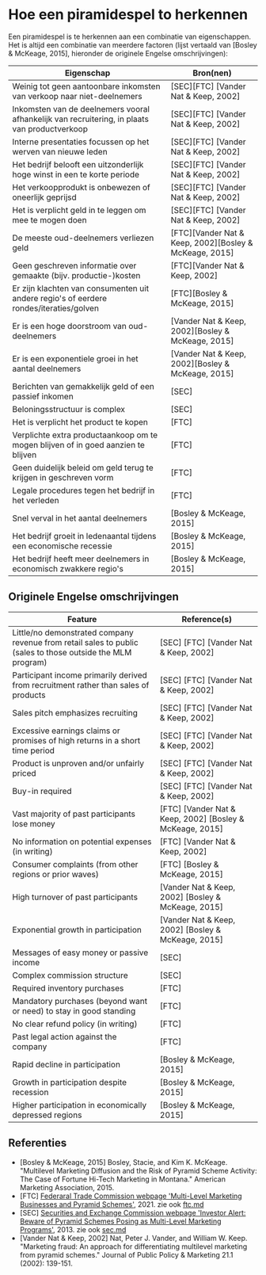 # Hoe een piramidespel to herkennen

Een piramidespel is te herkennen aan een combinatie van eigenschappen.
Het is altijd een combinatie van meerdere factoren
(lijst vertaald van [Bosley & McKeage, 2015], hieronder de originele Engelse omschrijvingen):

Eigenschap                                                                                    |Bron(nen)
----------------------------------------------------------------------------------------------|----------------------------------------
Weinig tot geen aantoonbare inkomsten van verkoop naar niet-deelnemers                        | [SEC][FTC] [Vander Nat & Keep, 2002]
Inkomsten van de deelnemers vooral afhankelijk van recruitering, in plaats van productverkoop | [SEC][FTC] [Vander Nat & Keep, 2002]
Interne presentaties focussen op het werven van nieuwe leden                                  | [SEC][FTC] [Vander Nat & Keep, 2002]
Het bedrijf belooft een uitzonderlijk hoge winst in een te korte periode                      | [SEC][FTC] [Vander Nat & Keep, 2002]
Het verkoopprodukt is onbewezen of oneerlijk geprijsd                                         | [SEC][FTC] [Vander Nat & Keep, 2002]
Het is verplicht geld in te leggen om mee te mogen doen                                       | [SEC][FTC] [Vander Nat & Keep, 2002]
De meeste oud-deelnemers verliezen geld                                                       | [FTC][Vander Nat & Keep, 2002][Bosley & McKeage, 2015]
Geen geschreven informatie over gemaakte (bijv. productie-)kosten                             | [FTC][Vander Nat & Keep, 2002]
Er zijn klachten van consumenten uit andere regio's of eerdere rondes/iteraties/golven        | [FTC][Bosley & McKeage, 2015]
Er is een hoge doorstroom van oud-deelnemers                                                  | [Vander Nat & Keep, 2002][Bosley & McKeage, 2015]
Er is een exponentiele groei in het aantal deelnemers                                         | [Vander Nat & Keep, 2002][Bosley & McKeage, 2015]
Berichten van gemakkelijk geld of een passief inkomen                                         | [SEC]
Beloningsstructuur is complex                                                                 | [SEC]
Het is verplicht het product te kopen                                                         | [FTC]
Verplichte extra productaankoop om te mogen blijven of in goed aanzien te blijven             | [FTC] 
Geen duidelijk beleid om geld terug te krijgen in geschreven vorm                             | [FTC]
Legale procedures tegen het bedrijf in het verleden                                           | [FTC]
Snel verval in het aantal deelnemers                                                          | [Bosley & McKeage, 2015]
Het bedrijf groeit in ledenaantal tijdens een economische recessie                            | [Bosley & McKeage, 2015]
Het bedrijf heeft meer deelnemers in economisch zwakkere regio's                              | [Bosley & McKeage, 2015]

## Originele Engelse omschrijvingen

Feature                                                                                                    | Reference(s)
-----------------------------------------------------------------------------------------------------------|----------------------------------------
Little/no demonstrated company revenue from retail sales to public (sales to those outside the MLM program)| [SEC] [FTC] [Vander Nat & Keep, 2002]
Participant income primarily derived from recruitment rather than sales of products                        | [SEC] [FTC] [Vander Nat & Keep, 2002]
Sales pitch emphasizes recruiting                                                                          | [SEC] [FTC] [Vander Nat & Keep, 2002]
Excessive earnings claims or promises of high returns in a short time period                               | [SEC] [FTC] [Vander Nat & Keep, 2002]
Product is unproven and/or unfairly priced                                                                 | [SEC] [FTC] [Vander Nat & Keep, 2002]
Buy-in required                                                                                            | [SEC] [FTC] [Vander Nat & Keep, 2002]
Vast majority of past participants lose money                                                              | [FTC] [Vander Nat & Keep, 2002] [Bosley & McKeage, 2015]
No information on potential expenses (in writing)                                                          | [FTC] [Vander Nat & Keep, 2002]
Consumer complaints (from other regions or prior waves)                                                    | [FTC] [Bosley & McKeage, 2015]
High turnover of past participants                                                                         | [Vander Nat & Keep, 2002] [Bosley & McKeage, 2015]
Exponential growth in participation                                                                        | [Vander Nat & Keep, 2002] [Bosley & McKeage, 2015]
Messages of easy money or passive income                                                                   | [SEC]
Complex commission structure                                                                               | [SEC]
Required inventory purchases                                                                               | [FTC]
Mandatory purchases (beyond want or need) to stay in good standing                                         | [FTC] 
No clear refund policy (in writing)                                                                        | [FTC]
Past legal action against the company                                                                      | [FTC]
Rapid decline in participation                                                                             | [Bosley & McKeage, 2015]
Growth in participation despite recession                                                                  | [Bosley & McKeage, 2015]
Higher participation in economically depressed regions                                                     | [Bosley & McKeage, 2015]

## Referenties

- [Bosley & McKeage, 2015] Bosley, Stacie, and Kim K. McKeage. "Multilevel Marketing Diffusion and the Risk of Pyramid Scheme Activity: The Case of Fortune Hi-Tech Marketing in Montana." American Marketing Association, 2015.
- [FTC] [Federaral Trade Commission webpage 'Multi-Level Marketing Businesses and Pyramid Schemes'](https://web.archive.org/web/20220118175341/https://www.consumer.ftc.gov/articles/multi-level-marketing-businesses-and-pyramid-schemes), 2021. zie ook [ftc.md](ftc.md)
- [SEC] [Securities and Exchange Commission webpage 'Investor Alert: Beware of Pyramid Schemes Posing as Multi-Level Marketing Programs'](https://www.sec.gov/investor/alerts/ia_pyramid.htm), 2013. zie ook [sec.md](sec.md)
- [Vander Nat & Keep, 2002] Nat, Peter J. Vander, and William W. Keep. "Marketing fraud: An approach for differentiating multilevel marketing from pyramid schemes." Journal of Public Policy & Marketing 21.1 (2002): 139-151.
